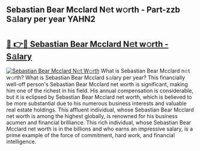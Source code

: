 ## Sebastian Bear Mcclard N𝚎t w𝚘rth - Part-zzb S𝚊lary per year YAHN2

# <h2><a href="http://gc2854.nevu.top/?p=Sebastian+Bear+Mcclard">🔗 👉🔴 Sebastian Bear Mcclard N𝚎t w𝚘rth - S𝚊lary</a></h2>

[![Sebastian Bear Mcclard N𝚎t W𝚘rth](https://i.imgur.com/Oavwk0R.jpeg)](http://gc2854.nevu.top/?p=Sebastian+Bear+Mcclard)
What is Sebastian Bear Mcclard n𝚎t w𝚘rth? What is Sebastian Bear Mcclard s𝚊lary per year?
This financially well-off person's Sebastian Bear Mcclard net worth is significant, making him one of the richest in his field. His annual compensation is considerable, but it is eclipsed by Sebastian Bear Mcclard net worth, which is believed to be more substantial due to his numerous business interests and valuable real estate holdings. This affluent individual, whose Sebastian Bear Mcclard net worth is among the highest globally, is renowned for his business acumen and financial brilliance. This rich individual, whose Sebastian Bear Mcclard net worth is in the billions and who earns an impressive salary, is a prime example of the force of commitment, hard work, and financial intelligence.
